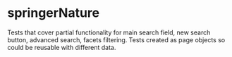# springerNature
Tests that cover partial functionality for main search field, new search button, advanced search, facets filtering. 
Tests created as page objects so could be reusable with different data. 
